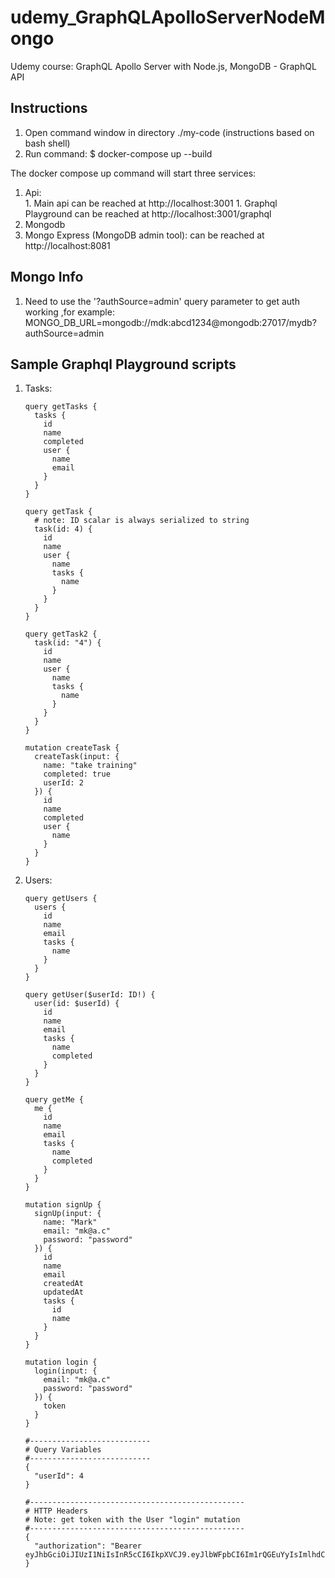 # udemy_GraphQLApolloServerNodeMongo
Udemy course: GraphQL Apollo Server with Node.js, MongoDB - GraphQL API

## Instructions
1. Open command window in directory ./my-code (instructions based on bash shell)
1. Run command: $ docker-compose up --build

The docker compose up command will start three services:  
  1. Api:   
    1. Main api can be reached at http://localhost:3001
    1. Graphql Playground can be reached at http://localhost:3001/graphql
  1. Mongodb
  1. Mongo Express (MongoDB admin tool): can be reached at http://localhost:8081

## Mongo Info
1. Need to use the '?authSource=admin' query parameter to get auth working ,for example: MONGO_DB_URL=mongodb://mdk:abcd1234@mongodb:27017/mydb?authSource=admin


## Sample Graphql Playground scripts
1. Tasks:
    ```gql
    query getTasks {
      tasks {
        id
        name
        completed
        user {
          name
          email
        }
      }  
    }

    query getTask {
      # note: ID scalar is always serialized to string
      task(id: 4) {
        id
        name
        user {
          name
          tasks {
            name
          }
        }
      }  
    }

    query getTask2 {
      task(id: "4") {
        id
        name
        user {
          name
          tasks {
            name
          }
        }
      }  
    }

    mutation createTask {
      createTask(input: {
        name: "take training"
        completed: true
        userId: 2
      }) {
        id
        name
        completed
        user {
          name
        }
      }
    }
    ```
1. Users:
    ```gql
    query getUsers {
      users {
        id
        name
        email
        tasks {
          name
        }
      }
    }

    query getUser($userId: ID!) {
      user(id: $userId) {
        id
        name
        email
        tasks {
          name
          completed 
        }
      }
    }

    query getMe {
      me {
        id
        name
        email
        tasks {
          name
          completed
        }
      }
    }

    mutation signUp {
      signUp(input: {
        name: "Mark"
        email: "mk@a.c"
        password: "password"
      }) {
        id
        name
        email
        createdAt
        updatedAt
        tasks {
          id
          name
        }
      }
    }

    mutation login {
      login(input: {
        email: "mk@a.c"
        password: "password"
      }) {
        token
      }
    }

    #---------------------------
    # Query Variables
    #---------------------------
    {
      "userId": 4
    }

    #------------------------------------------------
    # HTTP Headers
    # Note: get token with the User "login" mutation
    #------------------------------------------------
    {
      "authorization": "Bearer eyJhbGciOiJIUzI1NiIsInR5cCI6IkpXVCJ9.eyJlbWFpbCI6Im1rQGEuYyIsImlhdCI6MTU5NjU2NzQzNSwiZXhwIjoxNTk2NjUzODM1fQ.BwfIhctOR6IQe56QbP8ZuEFP5x7MUY8nAtOBZWrH4Aw"
    }
    ```